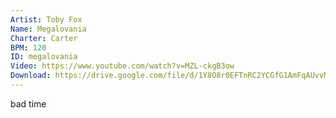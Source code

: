 ```yaml
---
Artist: Toby Fox
Name: Megalovania
Charter: Carter
BPM: 120
ID: megalovania
Video: https://www.youtube.com/watch?v=MZL-ckgB3ow
Download: https://drive.google.com/file/d/1Y8O8r0EFTnRC2YCGfG1AmFqAUvvMKoYS/view?usp=sharing
---
```

bad time
